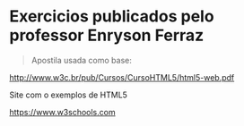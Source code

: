 # Exercicios publicados pelo professor Enryson Ferraz

> Apostila usada como base:

http://www.w3c.br/pub/Cursos/CursoHTML5/html5-web.pdf

Site com o exemplos de HTML5

https://www.w3schools.com
